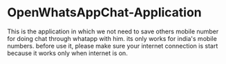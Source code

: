 # OpenWhatsAppChat-Application
This is the application in which we not need to save others mobile number for doing chat through whatapp with him. its only works for india's mobile numbers. before use it, please make sure your internet connection is start because it works only when internet is on.
